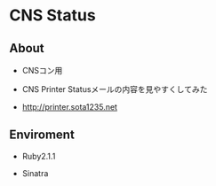 # CNS Status

## About

* CNSコン用

* CNS Printer Statusメールの内容を見やすくしてみた

* http://printer.sota1235.net

## Enviroment

* Ruby2.1.1

* Sinatra
